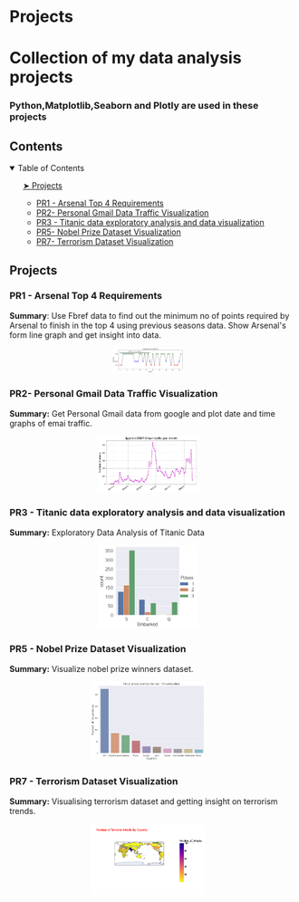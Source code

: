 # Projects
# Collection of my data analysis projects
### Python,Matplotlib,Seaborn and Plotly are used in these projects

## Contents

<details open="open">
  <summary>Table of Contents</summary>
  <ol>
      <a href="#projects"> ➤ Projects</a>
      <ul>
        <li><a href="#pR1---arsenal-top-4-requirements">PR1 - Arsenal Top 4 Requirements</a></li>
        <li><a href="#pR2---personal-gmail-data-traffic-visualization">PR2- Personal Gmail Data Traffic Visualization</a></li>
        <li><a href="#pR3---titanic-data-exploratory-analysis-and-data-visualization">PR3 - Titanic data exploratory analysis and data visualization</a></li>
        <li><a href="#pR5---nobel-prize-dataset-visualization">PR5- Nobel Prize Dataset Visualization</a></li>
        <li><a href="#pR7---terrorism-dataset-visualization">PR7- Terrorism Dataset Visualization</a></li>
      </ul>
    </li>
  </ol>
</details>

## Projects

### PR1 - Arsenal Top 4 Requirements


**Summary**: Use Fbref data to find out the minimum no of points required by Arsenal to finish in the top 4 using previous seasons data. Show Arsenal's form line graph and get insight into data.


<p align="center">
  <img width="25%" src="./images/PR1.png"> &nbsp &nbsp
</p>

### PR2- Personal Gmail Data Traffic Visualization
**Summary:** Get Personal Gmail data from google and plot date and time graphs of emai traffic.

<p align="center">
  <img width="35%" src="./images/PR2.png"> &nbsp &nbsp
</p>


### PR3 - Titanic data exploratory analysis and data visualization

**Summary:** Exploratory Data Analysis of Titanic Data


<p align="center">
  <img width="35%" src="./images/PR3.png"> &nbsp &nbsp
</p>

### PR5 - Nobel Prize Dataset Visualization

**Summary:** Visualize nobel prize winners dataset.

<p align="center">
  <img width="40%" src="./images/PR5.png"> &nbsp &nbsp 
</p>


### PR7 - Terrorism Dataset Visualization

**Summary:** Visualising terrorism dataset and getting insight on terrorism trends.

<p align="center">
  <img width="40%" src="./images/PR7.png"> &nbsp &nbsp 
</p>

